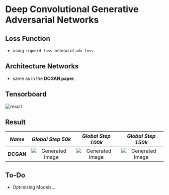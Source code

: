# Deep Convolutional Generative Adversarial Networks

## Loss Function

* using ```sigmoid loss``` instead of ```adv loss```.

## Architecture Networks

* same as in the **DCGAN paper**.

## Tensorboard

![result](https://github.com/kozistr/Awesome-GANs/blob/master/DCGAN/dcgan_tb.png)

## Result

*Name* | *Global Step 50k* | *Global Step 100k* | *Global Step 150k*
:---: | :---: | :---: | :---:
**DCGAN**     | ![Generated Image](https://github.com/kozistr/Awesome-GANs/blob/master/DCGAN/gen_img/train_80_50000.png) | ![Generated Image](https://github.com/kozistr/Awesome-GANs/blob/master/DCGAN/gen_img/train_160_100000.png) | ![Generated Image](https://github.com/kozistr/Awesome-GANs/blob/master/DCGAN/gen_img/train_240_150000.png)

## To-Do
* Optimizing Models...